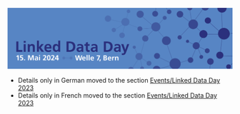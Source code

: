 ![Linked Data Day, 09.03.2023, Welle 7, Bern](/static/img/linked-data-day-2024-de.png)

- Details only in German moved to the section [Events/Linked Data Day 2023](/events/linked-data-day-2023/?lang=de)
- Details only in French moved to the section [Events/Linked Data Day 2023](/events/linked-data-day-2023/?lang=fr)
